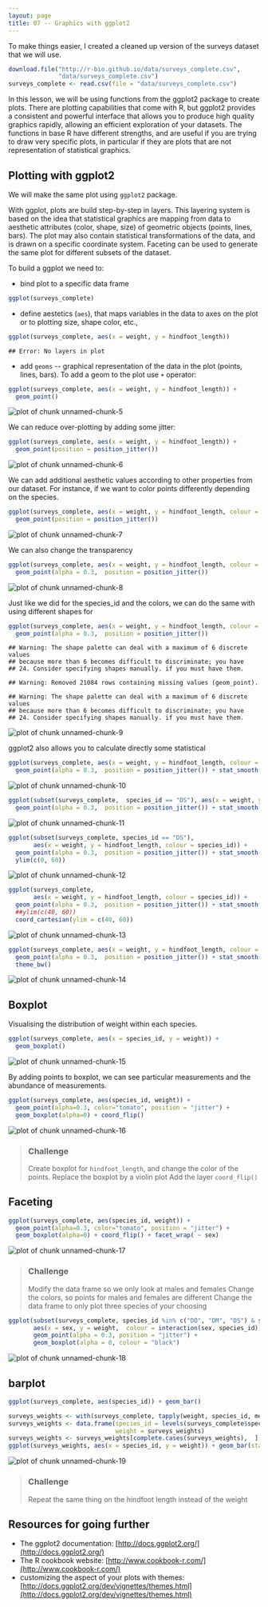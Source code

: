 ```yaml
---
layout: page
title: 07 -- Graphics with ggplot2
---
```


To make things easier, I created a cleaned up version of the surveys dataset
that we will use.




```r
download.file("http://r-bio.github.io/data/surveys_complete.csv",
              "data/surveys_complete.csv")
surveys_complete <- read.csv(file = "data/surveys_complete.csv")
```

In this lesson, we will be using functions from the ggplot2 package to create
plots. There are plotting capabilities that come with R, but ggplot2 provides a
consistent and powerful interface that allows you to produce high quality
graphics rapidly, allowing an efficient exploration of your datasets. The
functions in base R have different strengths, and are useful if you are trying
to draw very specific plots, in particular if they are plots that are not
representation of statistical graphics.

## Plotting with ggplot2

We will make the same plot using `ggplot2` package.

With ggplot, plots are build step-by-step in layers. This layering system is
based on the idea that statistical graphics are mapping from data to aesthetic
attributes (color, shape, size) of geometric objects (points, lines, bars). The
plot may also contain statistical transformations of the data, and is drawn on a
specific coordinate system. Faceting can be used to generate the same plot for
different subsets of the dataset.

To build a ggplot we need to:

- bind plot to a specific data frame


```r
ggplot(surveys_complete)
```

- define aestetics (`aes`), that maps variables in the data to axes on the plot
     or to plotting size, shape color, etc.,


```r
ggplot(surveys_complete, aes(x = weight, y = hindfoot_length))
```

```
## Error: No layers in plot
```

- add `geoms` -- graphical representation of the data in the plot (points,
     lines, bars). To add a geom to the plot use `+` operator:


```r
ggplot(surveys_complete, aes(x = weight, y = hindfoot_length)) +
  geom_point()
```

![plot of chunk unnamed-chunk-5](../img/ggplot2-unnamed-chunk-5-1.png) 

We can reduce over-plotting by adding some jitter:


```r
ggplot(surveys_complete, aes(x = weight, y = hindfoot_length)) +
  geom_point(position = position_jitter())
```

![plot of chunk unnamed-chunk-6](../img/ggplot2-unnamed-chunk-6-1.png) 

We can add additional aesthetic values according to other properties from our
dataset. For instance, if we want to color points differently depending on the
species.


```r
ggplot(surveys_complete, aes(x = weight, y = hindfoot_length, colour = species_id)) +
  geom_point(position = position_jitter())
```

![plot of chunk unnamed-chunk-7](../img/ggplot2-unnamed-chunk-7-1.png) 

We can also change the transparency


```r
ggplot(surveys_complete, aes(x = weight, y = hindfoot_length, colour = species_id)) +
  geom_point(alpha = 0.3,  position = position_jitter())
```

![plot of chunk unnamed-chunk-8](../img/ggplot2-unnamed-chunk-8-1.png) 

Just like we did for the species_id and the colors, we can do the same with
using different shapes for


```r
ggplot(surveys_complete, aes(x = weight, y = hindfoot_length, colour = species_id, shape = as.factor(plot_id))) +
  geom_point(alpha = 0.3,  position = position_jitter())
```

```
## Warning: The shape palette can deal with a maximum of 6 discrete values
## because more than 6 becomes difficult to discriminate; you have
## 24. Consider specifying shapes manually. if you must have them.
```

```
## Warning: Removed 21084 rows containing missing values (geom_point).
```

```
## Warning: The shape palette can deal with a maximum of 6 discrete values
## because more than 6 becomes difficult to discriminate; you have
## 24. Consider specifying shapes manually. if you must have them.
```

![plot of chunk unnamed-chunk-9](../img/ggplot2-unnamed-chunk-9-1.png) 

ggplot2 also allows you to calculate directly some statistical



```r
ggplot(surveys_complete, aes(x = weight, y = hindfoot_length, colour = species_id)) +
  geom_point(alpha = 0.3,  position = position_jitter()) + stat_smooth(method = "lm")
```

![plot of chunk unnamed-chunk-10](../img/ggplot2-unnamed-chunk-10-1.png) 


```r
ggplot(subset(surveys_complete,  species_id == "DS"), aes(x = weight, y = hindfoot_length, colour = species_id)) +
  geom_point(alpha = 0.3,  position = position_jitter()) + stat_smooth(method = "lm")
```

![plot of chunk unnamed-chunk-11](../img/ggplot2-unnamed-chunk-11-1.png) 


```r
ggplot(subset(surveys_complete, species_id == "DS"),
       aes(x = weight, y = hindfoot_length, colour = species_id)) +
  geom_point(alpha = 0.3,  position = position_jitter()) + stat_smooth(method = "lm") +
  ylim(c(0, 60))
```

![plot of chunk unnamed-chunk-12](../img/ggplot2-unnamed-chunk-12-1.png) 


```r
ggplot(surveys_complete,
       aes(x = weight, y = hindfoot_length, colour = species_id)) +
  geom_point(alpha = 0.3,  position = position_jitter()) + stat_smooth(method = "lm") +
  ##ylim(c(40, 60))
  coord_cartesian(ylim = c(40, 60))
```

![plot of chunk unnamed-chunk-13](../img/ggplot2-unnamed-chunk-13-1.png) 


```r
ggplot(surveys_complete, aes(x = weight, y = hindfoot_length, colour = species_id)) +
  geom_point(alpha = 0.3,  position = position_jitter()) + stat_smooth(method = "lm") +
  theme_bw()
```

![plot of chunk unnamed-chunk-14](../img/ggplot2-unnamed-chunk-14-1.png) 

## Boxplot

Visualising the distribution of weight within each species.


```r
ggplot(surveys_complete, aes(x = species_id, y = weight)) +
  geom_boxplot()
```

![plot of chunk unnamed-chunk-15](../img/ggplot2-unnamed-chunk-15-1.png) 

By adding points to boxplot, we can see particular measurements and the
abundance of measurements.


```r
ggplot(surveys_complete, aes(species_id, weight)) +
  geom_point(alpha=0.3, color="tomato", position = "jitter") +
  geom_boxplot(alpha=0) + coord_flip()
```

![plot of chunk unnamed-chunk-16](../img/ggplot2-unnamed-chunk-16-1.png) 

> ### Challenge
>
> Create boxplot for `hindfoot_length`, and change the color of the points.
> Replace the boxplot by a violin plot
> Add the layer `coord_flip()`

## Faceting


```r
ggplot(surveys_complete, aes(species_id, weight)) +
  geom_point(alpha=0.3, color="tomato", position = "jitter") +
  geom_boxplot(alpha=0) + coord_flip() + facet_wrap( ~ sex)
```

![plot of chunk unnamed-chunk-17](../img/ggplot2-unnamed-chunk-17-1.png) 

> ### Challenge
>
> Modify the data frame so we only look at males and females
> Change the colors, so points for males and females are different
> Change the data frame to only plot three species of your choosing


```r
ggplot(subset(surveys_complete, species_id %in% c("DO", "DM", "DS") & sex %in% c("F", "M")),
       aes(x = sex, y = weight,  colour = interaction(sex, species_id))) + facet_wrap( ~ species_id) +
       geom_point(alpha = 0.3, position = "jitter") +
       geom_boxplot(alpha = 0, colour = "black")
```

![plot of chunk unnamed-chunk-18](../img/ggplot2-unnamed-chunk-18-1.png) 

## barplot


```r
ggplot(surveys_complete, aes(species_id)) + geom_bar()

surveys_weights <- with(surveys_complete, tapply(weight, species_id, mean))
surveys_weights <- data.frame(species_id = levels(surveys_complete$species_id),
                              weight = surveys_weights)
surveys_weights <- surveys_weights[complete.cases(surveys_weights),  ]
ggplot(surveys_weights, aes(x = species_id, y = weight)) + geom_bar(stat = "identity")
```

![plot of chunk unnamed-chunk-19](../img/ggplot2-unnamed-chunk-19-1.png) 

> ### Challenge
>
> Repeat the same thing on the hindfoot length instead of the weight

## Resources for going further

* The ggplot2 documentation:
[http://docs.ggplot2.org/](http://docs.ggplot2.org/)
* The R cookbook website:
[http://www.cookbook-r.com/](http://www.cookbook-r.com/)
* customizing the aspect of your plots with themes: [http://docs.ggplot2.org/dev/vignettes/themes.html](http://docs.ggplot2.org/dev/vignettes/themes.html)
